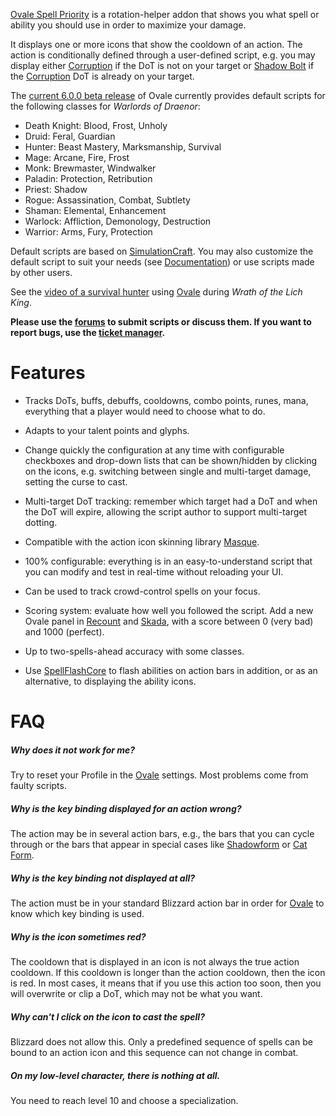 [Ovale Spell Priority][ovale] is a rotation-helper addon that shows you what spell or ability you should use in order to maximize your damage.

  [ovale]: http://www.curse.com/addons/wow/ovale

It displays one or more icons that show the cooldown of an action.  The action is conditionally defined through a user-defined script, e.g. you may display either [Corruption][] if the DoT is not on your target or [Shadow Bolt][] if the [Corruption][] DoT is already on your target.

  [Corruption]: http://www.wowhead.com/spell=172
  [Shadow Bolt]: http://www.wowhead.com/spell=686

The [current 6.0.0 beta release][beta] of Ovale currently provides default scripts for the following classes for *Warlords of Draenor*:

- Death Knight: Blood, Frost, Unholy
- Druid: Feral, Guardian
- Hunter: Beast Mastery, Marksmanship, Survival
- Mage: Arcane, Fire, Frost
- Monk: Brewmaster, Windwalker
- Paladin: Protection, Retribution
- Priest: Shadow
- Rogue: Assassination, Combat, Subtlety
- Shaman: Elemental, Enhancement
- Warlock: Affliction, Demonology, Destruction
- Warrior: Arms, Fury, Protection

Default scripts are based on [SimulationCraft][].  You may also customize the default script to suit your needs (see [Documentation][]) or use scripts made by other users.

  [SimulationCraft]: http://code.google.com/p/simulationcraft/
  [Documentation]: http://wow.curseforge.com/projects/ovale/pages/documentation/

See the [video of a survival hunter][ovale-video] using [Ovale][ovale] during *Wrath of the Lich King*.

  [ovale-video]: http://www.youtube.com/watch?v=rNHvk9GpyiM	"Ovale WotLK video"

**Please use the [forums][ovale-forums] to submit scripts or discuss them. If you want to report bugs, use the [ticket manager][ovale-tickets].**

  [beta]: http://www.curse.com/addons/wow/ovale#t1:other-downloads
  [ovale-forums]: http://wow.curseforge.com/addons/ovale/forum/
  [ovale-tickets]: http://wow.curseforge.com/addons/ovale/tickets/

Features
========

- Tracks DoTs, buffs, debuffs, cooldowns, combo points, runes, mana, everything that a player would need to choose what to do.
- Adapts to your talent points and glyphs.
- Change quickly the configuration at any time with configurable checkboxes and drop-down lists that can be shown/hidden by clicking on the icons, e.g. switching between single and multi-target damage, setting the curse to cast.
- Multi-target DoT tracking: remember which target had a DoT and when the DoT will expire, allowing the script author to support multi-target dotting.
- Compatible with the action icon skinning library [Masque][].
- 100% configurable: everything is in an easy-to-understand script that you can modify and test in real-time without reloading your UI.
- Can be used to track crowd-control spells on your focus.
- Scoring system: evaluate how well you followed the script.  Add a new Ovale panel in [Recount][] and [Skada][], with a score between 0 (very bad) and 1000 (perfect).
- Up to two-spells-ahead accuracy with some classes.
- Use [SpellFlashCore][] to flash abilities on action bars in addition, or as an alternative, to displaying the ability icons.

  [Masque]: http://www.curse.com/addons/wow/masque
  [Recount]: http://www.curse.com/addons/wow/recount
  [Skada]: http://www.curse.com/addons/wow/skada
  [SpellFlashCore]: http://www.curse.com/addons/wow/spellflashcore

FAQ
===

##### Why does it not work for me?
Try to reset your Profile in the [Ovale][ovale] settings.  Most problems come from faulty scripts.

##### Why is the key binding displayed for an action wrong?
The action may be in several action bars, e.g., the bars that you can cycle through or the bars that appear in special cases like [Shadowform][] or [Cat Form][].

  [Shadowform]: http://www.wowhead.com/spell=15473
  [Cat Form]: http://www.wowhead.com/spell=768

##### Why is the key binding not displayed at all?
The action must be in your standard Blizzard action bar in order for [Ovale][ovale] to know which key binding is used.

##### Why is the icon sometimes red?
The cooldown that is displayed in an icon is not always the true action cooldown.  If this cooldown is longer than the action cooldown, then the icon is red.  In most cases, it means that if you use this action too soon, then you will overwrite or clip a DoT, which may not be what you want.

##### Why can't I click on the icon to cast the spell?
Blizzard does not allow this.  Only a predefined sequence of spells can be bound to an action icon and this sequence can not change in combat.

##### On my low-level character, there is nothing at all.
You need to reach level 10 and choose a specialization.
